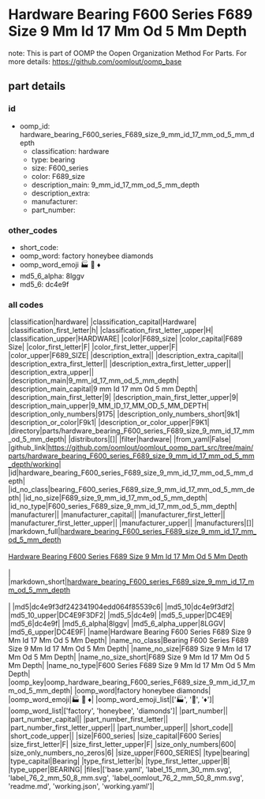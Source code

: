 # Hardware Bearing F600 Series F689 Size 9 Mm Id 17 Mm Od 5 Mm Depth  

note: This is part of OOMP the Oopen Organization Method For Parts. For more details: https://github.com/oomlout/oomp_base

##  part details





### id
* oomp_id: hardware_bearing_F600_series_F689_size_9_mm_id_17_mm_od_5_mm_depth
  * classification: hardware
  * type: bearing
  * size: F600_series
  * color: F689_size
  * description_main: 9_mm_id_17_mm_od_5_mm_depth
  * description_extra: 
  * manufacturer: 
  * part_number: 

### other_codes
* short_code: 
* oomp_word: factory honeybee diamonds
* oomp_word_emoji :factory: :honeybee: :diamonds:
* md5_6_alpha: 8lggv
* md5_6: dc4e9f

### all codes 
|classification|hardware|
|classification_capital|Hardware|
|classification_first_letter|h|
|classification_first_letter_upper|H|
|classification_upper|HARDWARE|
|color|F689_size|
|color_capital|F689 Size|
|color_first_letter|F|
|color_first_letter_upper|F|
|color_upper|F689_SIZE|
|description_extra||
|description_extra_capital||
|description_extra_first_letter||
|description_extra_first_letter_upper||
|description_extra_upper||
|description_main|9_mm_id_17_mm_od_5_mm_depth|
|description_main_capital|9 mm Id 17 mm Od 5 mm Depth|
|description_main_first_letter|9|
|description_main_first_letter_upper|9|
|description_main_upper|9_MM_ID_17_MM_OD_5_MM_DEPTH|
|description_only_numbers|9175|
|description_only_numbers_short|9k1|
|description_or_color|F9k1|
|description_or_color_upper|F9K1|
|directory|parts/hardware_bearing_F600_series_F689_size_9_mm_id_17_mm_od_5_mm_depth|
|distributors|[]|
|filter|hardware|
|from_yaml|False|
|github_link|https://github.com/oomlout/oomlout_oomp_part_src/tree/main/parts/hardware_bearing_F600_series_F689_size_9_mm_id_17_mm_od_5_mm_depth/working|
|id|hardware_bearing_F600_series_F689_size_9_mm_id_17_mm_od_5_mm_depth|
|id_no_class|bearing_F600_series_F689_size_9_mm_id_17_mm_od_5_mm_depth|
|id_no_size|F689_size_9_mm_id_17_mm_od_5_mm_depth|
|id_no_type|F600_series_F689_size_9_mm_id_17_mm_od_5_mm_depth|
|manufacturer||
|manufacturer_capital||
|manufacturer_first_letter||
|manufacturer_first_letter_upper||
|manufacturer_upper||
|manufacturers|[]|
|markdown_full|[hardware_bearing_F600_series_F689_size_9_mm_id_17_mm_od_5_mm_depth](https://github.com/oomlout/oomlout_oomp_part_src/tree/main/parts/hardware_bearing_F600_series_F689_size_9_mm_id_17_mm_od_5_mm_depth/working)<br>[](https://github.com/oomlout/oomlout_oomp_part_src/tree/main/parts/hardware_bearing_F600_series_F689_size_9_mm_id_17_mm_od_5_mm_depth/working)<br>[Hardware Bearing F600 Series F689 Size 9 Mm Id 17 Mm Od 5 Mm Depth](https://github.com/oomlout/oomlout_oomp_part_src/tree/main/parts/hardware_bearing_F600_series_F689_size_9_mm_id_17_mm_od_5_mm_depth/working)<br><br>|
|markdown_short|[hardware_bearing_F600_series_F689_size_9_mm_id_17_mm_od_5_mm_depth](https://github.com/oomlout/oomlout_oomp_part_src/tree/main/parts/hardware_bearing_F600_series_F689_size_9_mm_id_17_mm_od_5_mm_depth/working)<br><br>|
|md5|dc4e9f3df242341904edd064f85539c6|
|md5_10|dc4e9f3df2|
|md5_10_upper|DC4E9F3DF2|
|md5_5|dc4e9|
|md5_5_upper|DC4E9|
|md5_6|dc4e9f|
|md5_6_alpha|8lggv|
|md5_6_alpha_upper|8LGGV|
|md5_6_upper|DC4E9F|
|name|Hardware Bearing F600 Series F689 Size 9 Mm Id 17 Mm Od 5 Mm Depth|
|name_no_class|Bearing F600 Series F689 Size 9 Mm Id 17 Mm Od 5 Mm Depth|
|name_no_size|F689 Size 9 Mm Id 17 Mm Od 5 Mm Depth|
|name_no_size_short|F689 Size 9 Mm Id 17 Mm Od 5 Mm Depth|
|name_no_type|F600 Series F689 Size 9 Mm Id 17 Mm Od 5 Mm Depth|
|oomp_key|oomp_hardware_bearing_F600_series_F689_size_9_mm_id_17_mm_od_5_mm_depth|
|oomp_word|factory honeybee diamonds|
|oomp_word_emoji|:factory: :honeybee: :diamonds:|
|oomp_word_emoji_list|[':factory:', ':honeybee:', ':diamonds:']|
|oomp_word_list|['factory', 'honeybee', 'diamonds']|
|part_number||
|part_number_capital||
|part_number_first_letter||
|part_number_first_letter_upper||
|part_number_upper||
|short_code||
|short_code_upper||
|size|F600_series|
|size_capital|F600 Series|
|size_first_letter|F|
|size_first_letter_upper|F|
|size_only_numbers|600|
|size_only_numbers_no_zeros|6|
|size_upper|F600_SERIES|
|type|bearing|
|type_capital|Bearing|
|type_first_letter|b|
|type_first_letter_upper|B|
|type_upper|BEARING|
|files|['base.yaml', 'label_15_mm_30_mm.svg', 'label_76_2_mm_50_8_mm.svg', 'label_oomlout_76_2_mm_50_8_mm.svg', 'readme.md', 'working.json', 'working.yaml']|
